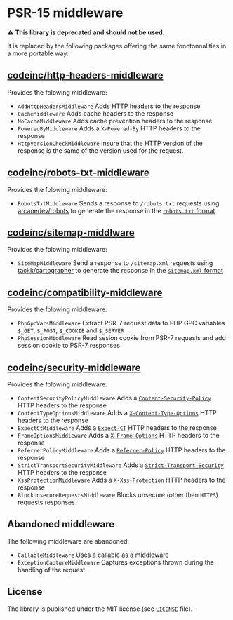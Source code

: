 # PSR-15 middleware 

**:warning: This library is deprecated and should not be used.** 

It is replaced by the following packages offering the same fonctonnalities in a more portable way:

## [codeinc/http-headers-middleware](https://packagist.org/packages/codeinc/http-headers-middleware)

Provides the folowing middleware:
* `AddHttpHeadersMiddleware` Adds HTTP headers to the response
* `CacheMiddleware` Adds cache headers to the response
* `NoCacheMiddleware` Adds cache prevention headers to the response
* `PoweredByMiddleware` Adds a `X-Powered-By` HTTP headers to the response
* `HttpVersionCheckMiddleware` Insure that the HTTP version of the response is the same of the version used for the request.


## [codeinc/robots-txt-middleware](https://packagist.org/packages/codeinc/robots-txt-middleware)

Provides the folowing middleware:
* `RobotsTxtMiddleware` Sends a response to `/robots.txt` requests using [arcanedev/robots](https://github.com/ARCANEDEV/Robots) to generate the response in the [`robots.txt` format](https://developers.google.com/search/reference/robots_txt)


## [codeinc/sitemap-middlware](https://packagist.org/packages/codeinc/sitemap-middlware)

Provides the folowing middleware:
* `SiteMapMiddleware` Send a response to `/sitemap.xml` requests using [tackk/cartographer](https://github.com/tackk/cartographer) to generate the response in the [`sitemap.xml` format](https://www.sitemaps.org/protocol.html)

## [codeinc/compatibility-middleware](https://packagist.org/packages/codeinc/compatibility-middleware)

Provides the folowing middleware:
* `PhpGpcVarsMiddleware` Extract PSR-7 request data to PHP GPC variables `$_GET`, `$_POST`, `$_COOKIE` and `$_SERVER`
* `PhpSessionMiddleware` Read sesion cookie from PSR-7 requests and add session cookie to PSR-7 responses

## [codeinc/security-middleware](https://packagist.org/packages/codeinc/security-middleware)

Provides the folowing middleware:
* `ContentSecurityPolicyMiddleware` Adds a [`Content-Security-Policy`](https://developer.mozilla.org/docs/Web/HTTP/Headers/Content-Security-Policy) HTTP headers to the response
* `ContentTypeOptionsMiddleware` Adds a [`X-Content-Type-Options`](https://developer.mozilla.org/docs/Web/HTTP/Headers/X-Content-Type-Options) HTTP headers to the response
* `ExpectCtMiddleware` Adds a [`Expect-CT`](https://developer.mozilla.org/docs/Web/HTTP/Headers/Expect-CT) HTTP headers to the response
* `FrameOptionsMiddleware` Adds a [`X-Frame-Options`](https://developer.mozilla.org/docs/Web/HTTP/Headers/X-Frame-Options) HTTP headers to the response
* `ReferrerPolicyMiddleware` Adds a [`Referrer-Policy`](https://developer.mozilla.org/docs/Web/HTTP/Headers/Referrer-Policy) HTTP headers to the response
* `StrictTransportSecurityMiddleware` Adds a [`Strict-Transport-Security`](https://developer.mozilla.org/docs/Web/HTTP/Headers/Strict-Transport-Security) HTTP headers to the response
* `XssProtectionMiddleware` Adds a [`X-Xss-Protection`](https://developer.mozilla.org/docs/Web/HTTP/Headers/X-XSS-Protection) HTTP headers to the response
* `BlockUnsecureRequestsMiddleware` Blocks unsecure (other than `HTTPS`) requests responses


## Abandoned middleware

The following middleware are abandoned:
* `CallableMiddleware` Uses a callable as a middleware 
* `ExceptionCaptureMiddleware` Captures exceptions thrown during the handling of the request 


## License

The library is published under the MIT license (see [`LICENSE`](LICENSE) file).